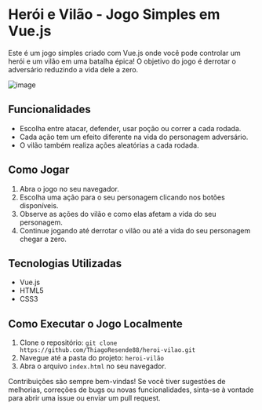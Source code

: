 # Herói e Vilão - Jogo Simples em Vue.js

Este é um jogo simples criado com Vue.js onde você pode controlar um herói e um vilão em uma batalha épica! O objetivo do jogo é derrotar o adversário reduzindo a vida dele a zero.

![image](https://github.com/ThiagoResende88/heroi-vilao/assets/117482959/5d0ff999-379e-4961-a48d-d333bc368eaf)

## Funcionalidades

- Escolha entre atacar, defender, usar poção ou correr a cada rodada.
- Cada ação tem um efeito diferente na vida do personagem adversário.
- O vilão também realiza ações aleatórias a cada rodada.

## Como Jogar

1. Abra o jogo no seu navegador.
2. Escolha uma ação para o seu personagem clicando nos botões disponíveis.
3. Observe as ações do vilão e como elas afetam a vida do seu personagem.
4. Continue jogando até derrotar o vilão ou até a vida do seu personagem chegar a zero.

## Tecnologias Utilizadas

- Vue.js
- HTML5
- CSS3

## Como Executar o Jogo Localmente

1. Clone o repositório: `git clone https://github.com/ThiagoResende88/heroi-vilao.git`
2. Navegue até a pasta do projeto: `heroi-vilão`
3. Abra o arquivo `index.html` no seu navegador.



Contribuições são sempre bem-vindas! Se você tiver sugestões de melhorias, correções de bugs ou novas funcionalidades, sinta-se à vontade para abrir uma issue ou enviar um pull request.

